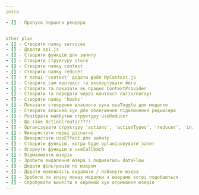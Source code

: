 ```yaml
---
intro

- [] - Пропуск першого рендера


other plan
- [] - Створити папку services
- [] - Додати api.js
- [] - Створити функцію для запиту
- [] - Створити структуру store
- [] - Створити папку context
- [] - Створити папку reducer
- [] - У папці 'context' додати файл MyContext.js
- [] - Створити сам контекст та експортувати його
- [] - Створити та показати як працює ContextProvider
- [] - Створити та передати через контекст логін/логаут
- [] - Створити папку 'hooks'
- [] - Показати створення власного хука useToggle для модалки
- [] - Створити власний хук для облегшення підключення редьюсера
- [] - Розібрати майбутню структуру useReducer
- [] - Що таке ActionCreator????
- [] - Організувати структуру 'actions', 'actionTypes', 'reducer', 'initialState'
- [] - Використати перші діспатчі
- [] - Використати useEffect для запиту
- [] - Створити функцію, котра буде організовувати запит
- [] - Огорнути функцію в useCallback
- [] - Відмалювати юзерів
- [] - Зробити видалення юзера і подивитись dataFlow
- [] - Додати фільтрацію по юзерам
- [] - Додати можливість видалити / лайкнути юзера
- [] - Зробити по кліку показ модалки з юзерами котрі подобаються
- [] - Спробувати винести в окремий хук отримання юзерів
---
```

